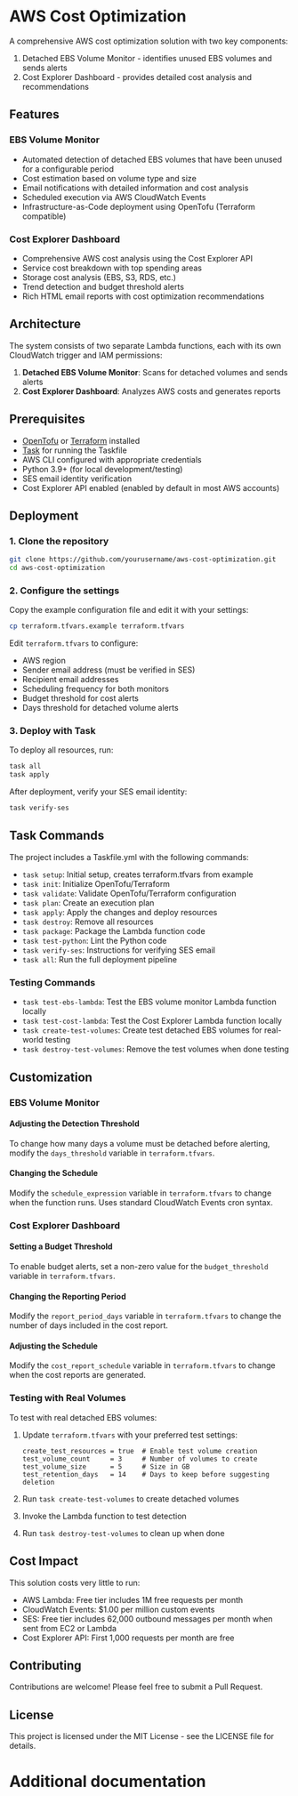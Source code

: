 # AWS Cost Optimization

A comprehensive AWS cost optimization solution with two key components:
1. Detached EBS Volume Monitor - identifies unused EBS volumes and sends alerts
2. Cost Explorer Dashboard - provides detailed cost analysis and recommendations

## Features

### EBS Volume Monitor
- Automated detection of detached EBS volumes that have been unused for a configurable period
- Cost estimation based on volume type and size
- Email notifications with detailed information and cost analysis
- Scheduled execution via AWS CloudWatch Events
- Infrastructure-as-Code deployment using OpenTofu (Terraform compatible)

### Cost Explorer Dashboard
- Comprehensive AWS cost analysis using the Cost Explorer API
- Service cost breakdown with top spending areas
- Storage cost analysis (EBS, S3, RDS, etc.)
- Trend detection and budget threshold alerts
- Rich HTML email reports with cost optimization recommendations

## Architecture

The system consists of two separate Lambda functions, each with its own CloudWatch trigger and IAM permissions:

1. **Detached EBS Volume Monitor**: Scans for detached volumes and sends alerts
2. **Cost Explorer Dashboard**: Analyzes AWS costs and generates reports

## Prerequisites

- [OpenTofu](https://opentofu.org/docs/intro/install/) or [Terraform](https://learn.hashicorp.com/tutorials/terraform/install-cli) installed
- [Task](https://taskfile.dev/#/installation) for running the Taskfile
- AWS CLI configured with appropriate credentials
- Python 3.9+ (for local development/testing)
- SES email identity verification
- Cost Explorer API enabled (enabled by default in most AWS accounts)

## Deployment

### 1. Clone the repository

```bash
git clone https://github.com/yourusername/aws-cost-optimization.git
cd aws-cost-optimization
```

### 2. Configure the settings

Copy the example configuration file and edit it with your settings:

```bash
cp terraform.tfvars.example terraform.tfvars
```

Edit `terraform.tfvars` to configure:
- AWS region
- Sender email address (must be verified in SES)
- Recipient email addresses
- Scheduling frequency for both monitors
- Budget threshold for cost alerts
- Days threshold for detached volume alerts

### 3. Deploy with Task

To deploy all resources, run:

```bash
task all
task apply
```

After deployment, verify your SES email identity:

```bash
task verify-ses
```

## Task Commands

The project includes a Taskfile.yml with the following commands:

- `task setup`: Initial setup, creates terraform.tfvars from example
- `task init`: Initialize OpenTofu/Terraform
- `task validate`: Validate OpenTofu/Terraform configuration
- `task plan`: Create an execution plan
- `task apply`: Apply the changes and deploy resources
- `task destroy`: Remove all resources
- `task package`: Package the Lambda function code
- `task test-python`: Lint the Python code
- `task verify-ses`: Instructions for verifying SES email
- `task all`: Run the full deployment pipeline

### Testing Commands

- `task test-ebs-lambda`: Test the EBS volume monitor Lambda function locally
- `task test-cost-lambda`: Test the Cost Explorer Lambda function locally
- `task create-test-volumes`: Create test detached EBS volumes for real-world testing
- `task destroy-test-volumes`: Remove the test volumes when done testing

## Customization

### EBS Volume Monitor

#### Adjusting the Detection Threshold

To change how many days a volume must be detached before alerting, modify the `days_threshold` variable in `terraform.tfvars`.

#### Changing the Schedule

Modify the `schedule_expression` variable in `terraform.tfvars` to change when the function runs. Uses standard CloudWatch Events cron syntax.

### Cost Explorer Dashboard

#### Setting a Budget Threshold

To enable budget alerts, set a non-zero value for the `budget_threshold` variable in `terraform.tfvars`.

#### Changing the Reporting Period

Modify the `report_period_days` variable in `terraform.tfvars` to change the number of days included in the cost report.

#### Adjusting the Schedule

Modify the `cost_report_schedule` variable in `terraform.tfvars` to change when the cost reports are generated.

### Testing with Real Volumes

To test with real detached EBS volumes:

1. Update `terraform.tfvars` with your preferred test settings:
   ```
   create_test_resources = true  # Enable test volume creation
   test_volume_count     = 3     # Number of volumes to create
   test_volume_size      = 5     # Size in GB
   test_retention_days   = 14    # Days to keep before suggesting deletion
   ```

2. Run `task create-test-volumes` to create detached volumes
3. Invoke the Lambda function to test detection
4. Run `task destroy-test-volumes` to clean up when done

## Cost Impact

This solution costs very little to run:
- AWS Lambda: Free tier includes 1M free requests per month
- CloudWatch Events: $1.00 per million custom events
- SES: Free tier includes 62,000 outbound messages per month when sent from EC2 or Lambda
- Cost Explorer API: First 1,000 requests per month are free

## Contributing

Contributions are welcome! Please feel free to submit a Pull Request.

## License

This project is licensed under the MIT License - see the LICENSE file for details.
# Additional documentation
